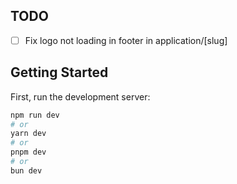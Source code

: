 ## TODO
- [ ] Fix logo not loading in footer in application/[slug]

## Getting Started

First, run the development server:

```bash
npm run dev
# or
yarn dev
# or
pnpm dev
# or
bun dev
```
